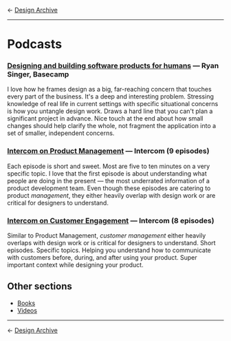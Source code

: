 &larr; [Design Archive](https://github.com/danritz/design-archive/blob/master/README.md)

***

# Podcasts

### [Designing and building software products for humans](https://www.breaker.audio/laroche-dot-fm-podcast/e/30739854) — Ryan Singer, Basecamp

I love how he frames design as a big, far-reaching concern that touches every part of the business. It's a deep and interesting problem. Stressing knowledge of real life in current settings with specific situational concerns is how you untangle design work. Draws a hard line that you can't plan a significant project in advance. Nice touch at the end about how small changes should help clarify the whole, not fragment the application into a set of smaller, independent concerns.

### [Intercom on Product Management](https://www.breaker.audio/intercom-on-product-management) — Intercom (9 episodes)

Each episode is short and sweet. Most are five to ten minutes on a very specific topic. I love that the first episode is about understanding what people are doing in the present — the most underrated information of a product development team. Even though these episodes are catering to product *management*, they either heavily overlap with design work or are critical for designers to understand.

### [Intercom on Customer Engagement](https://www.breaker.audio/intercom-on-customer-engagement) — Intercom (8 episodes)

Similar to Product Management, *customer management* either heavily overlaps with design work or is critical for designers to understand. Short episodes. Specific topics. Helping you understand how to communicate with customers before, during, and after using your product. Super important context while designing your product.

## Other sections

* [Books](https://github.com/danritz/design-archive/blob/master/books.md)
* [Videos](https://github.com/danritz/design-archive/blob/master/videos.md)

***

&larr; [Design Archive](https://github.com/danritz/design-archive/blob/master/README.md)
